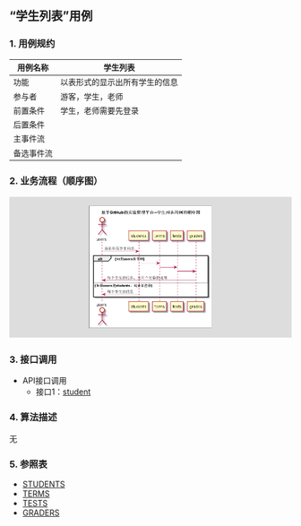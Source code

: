 ## “学生列表”用例

### 1. 用例规约

用例名称 | 学生列表
---|---
功能 | 以表形式的显示出所有学生的信息
参与者 | 游客，学生，老师
前置条件 | 学生，老师需要先登录
后置条件 | 
主事件流 | 
备选事件流 | 

### 2. 业务流程（顺序图）
![](../图片/studentLIst.png)

### 3. 接口调用
- API接口调用
    - 接口1：[student](../接口/student.md)

### 4. 算法描述
无

### 5. 参照表
- [STUDENTS](../数据库设计.md)
- [TERMS](../数据库设计.md)
- [TESTS](../数据库设计.md)
- [GRADERS](../数据库设计.md)
